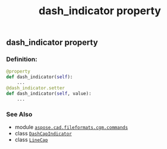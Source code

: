 ﻿---
title: dash_indicator property
second_title: Aspose.CAD for Python via .NET API References
description: 
type: docs
weight: 60
url: /python-net/aspose.cad.fileformats.cgm.commands/linecap/dash_indicator/
is_root: false
---

## dash_indicator property

### Definition:
```python
@property
def dash_indicator(self):
    ...
@dash_indicator.setter
def dash_indicator(self, value):
    ...
```

### See Also
* module [`aspose.cad.fileformats.cgm.commands`](../../)
* class [`DashCapIndicator`](/cad/python-net/aspose.cad.fileformats.cgm.enums/dashcapindicator)
* class [`LineCap`](/cad/python-net/aspose.cad.fileformats.cgm.commands/linecap)
